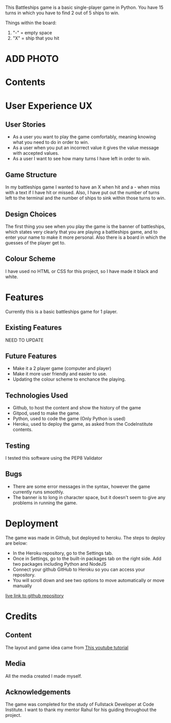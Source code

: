This Battleships game is a basic single-player game in Python. You have 15 turns in which you have to find 2 out of 5 ships to win.

Things within the board:
1. "-" = empty space
2. "X" = ship that you hit

# ADD PHOTO

# Contents
# User Experience UX
## User Stories
- As a user you want to play the game comfortably, meaning knowing what you need to do in order to win.
- As a user when you put an incorrect value it gives the value message with accepted values.
- As a user I want to see how many turns I have left in order to win.

## Game Structure
In my battleships game I wanted to have an X when hit and a - when miss with a text if I have hit or missed.
Also, I have put out the number of turns left to the terminal and the number of ships to sink within those turns to win.

## Design Choices
The first thing you see when you play the game is the banner of battleships, which states very clearly that you are playing a battleships game, and to enter your name to make it more personal. Also there is a board in which the guesses of the player get to.

## Colour Scheme
I have used no HTML or CSS for this project, so I have made it black and white.

# Features
Currently this is a basic battleships game for 1 player.
## Existing Features
NEED TO UPDATE
## Future Features
- Make it a 2 player game (computer and player)
- Make it more user friendly and easier to use.
- Updating the colour scheme to enchance the playing.

## Technologies Used
- Github, to host the content and show the history of the game
- Gitpod, used to make the game.
- Python, used to code the game (Only Python is used)
- Heroku, used to deploy the game, as asked from the CodeInstitute contents.

## Testing
I tested this software using the PEP8 Validator

## Bugs
- There are some error messages in the syntax, however the game currently runs smoothly.
- The banner is to long in character space, but it doesn't seem to give any problems in running the game.

# Deployment
The game was made in Github, but deployed to heroku. The steps to deploy are below:

- In the Heroku repository, go to the Settings tab.
- Once in Settings, go to the built-in packages tab on the right side. Add two packages including Python and NodeJS
- Connect your github GitHub to Heroku so you can access your repository.
- You will scroll down and see two options to move automatically or move manually

[live link to github repository](https://github.com/jouryk0rt/battleships-game)

# Credits
## Content
The layout and game idea came from [This youtube tutorial](https://www.youtube.com/watch?v=tF1WRCrd_HQ)
## Media
All the media created I made myself.
## Acknowledgements
The game was completed for the study of Fullstack Developer at Code Institute. I want to thank my mentor Rahul for his guiding throughout the project.

